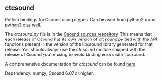 ## ctcsound
Python bindings for Csound using ctypes. Can be used from python2.x and python3.x as well.  

The *ctcsound.py* file is in the [Csound sources repository](https://github.com/csound/csound/blob/develop/interfaces/ctcsound.py).
This means that each release of Csound has its own version of *ctcsound.py* tied with the API functions present in the version of the libcsound library generated for that release. You should always use the *ctcsound* module shipped with the release of Csound you're using to avoid binding errors with libcsound.

A comprehensive documentation for *ctcsound* can be found [here](https://fggp.github.io/ctcsound/)

Dependency: numpy, Csound 6.07 or higher.

